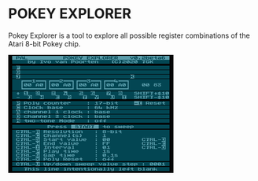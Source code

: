 POKEY EXPLORER
==============

Pokey Explorer is a tool to explore all possible register combinations of the Atari 8-bit Pokey chip.

![Default Screen](default-screen.png)
